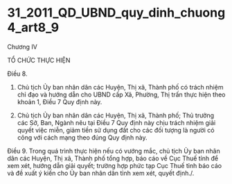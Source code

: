 # 31_2011_QD_UBND_quy_dinh_chuong4_art8_9

Chương IV

TỔ CHỨC THỰC HIỆN

Điều 8.

1. Chủ tịch Ủy ban nhân dân các Huyện, Thị xã, Thành phố có trách nhiệm chỉ đạo và hướng dẫn cho UBND cấp Xã, Phường, Thị trấn thực hiện theo khoản 1, Điều 7 Quy định này.

2. Chủ tịch Ủy ban nhân dân các Huyện, Thị xã, Thành phố; Thủ trưởng các Sở, Ban, Ngành nêu tại Điều 7 Quy định này chịu trách nhiệm giải quyết việc miễn, giảm tiền sử dụng đất cho các đối tượng là người có công với cách mạng theo đúng Quy định này.

Điều 9. Trong quá trình thực hiện nếu có vướng mắc, chủ tịch Ủy ban nhân dân các Huyện, Thị xã, Thành phố tổng hợp, báo cáo về Cục Thuế tỉnh để xem xét, hướng dẫn giải quyết; trường hợp phức tạp Cục Thuế tỉnh báo cáo và đề xuất ý kiến cho Ủy ban nhân dân tỉnh xem xét, quyết định./.